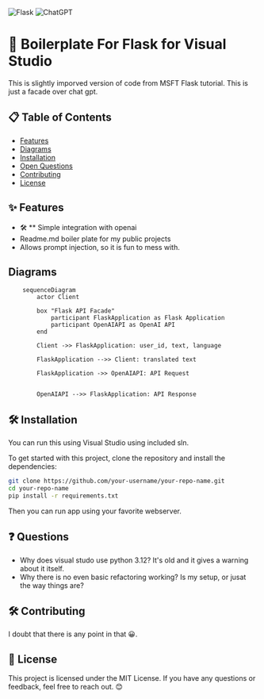 ﻿![Flask](https://img.shields.io/badge/flask-%23000.svg?style=for-the-badge&logo=flask&logoColor=white)
![ChatGPT](https://img.shields.io/badge/chatGPT-74aa9c?style=for-the-badge&logo=openai&logoColor=white)

# 🚀 Boilerplate For Flask for Visual Studio

This is slightly imporved version of code from MSFT Flask tutorial. This is just a facade over chat gpt. 

## 📋 Table of Contents

- [Features](#features)
- [Diagrams](#diagrams)
- [Installation](#installation)
- [Open Questions](#questions)
- [Contributing](#contributing)
- [License](#license)

## ✨ Features

- 🛠️ ** Simple integration with openai
- Readme.md boiler plate for my public projects
- Allows prompt injection, so it is fun to mess with. 

## Diagrams

```mermaid
    sequenceDiagram
        actor Client

        box "Flask API Facade"
            participant FlaskApplication as Flask Application
            participant OpenAIAPI as OpenAI API
        end

        Client ->> FlaskApplication: user_id, text, language
    
        FlaskApplication -->> Client: translated text

        FlaskApplication ->> OpenAIAPI: API Request


        OpenAIAPI -->> FlaskApplication: API Response

```

## 🛠️ Installation

You can run this using Visual Studio using included sln. 

To get started with this project, clone the repository and install the dependencies:

```bash
git clone https://github.com/your-username/your-repo-name.git
cd your-repo-name
pip install -r requirements.txt
```

Then you can run app using your favorite webserver.


## ❓ Questions 
- Why does visual studo use python 3.12? It's old and it gives a warning about it itself. 
- Why there is no even basic refactoring working? Is my setup, or jusat the way things are?

## 🛠️ Contributing

I doubt that there is any point in that 😀. 


## 📄 License

This project is licensed under the MIT License. If you have any questions or feedback, feel free to reach out. 😊